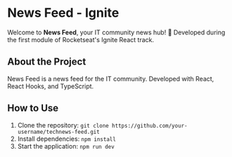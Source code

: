 # News Feed - Ignite

Welcome to **News Feed**, your IT community news hub! 🚀 Developed during the first module of Rocketseat's Ignite React track.

## About the Project

News Feed is a news feed for the IT community. Developed with React, React Hooks, and TypeScript.

## How to Use

1. Clone the repository: `git clone https://github.com/your-username/technews-feed.git`
2. Install dependencies: `npm install`
3. Start the application: `npm run dev`
